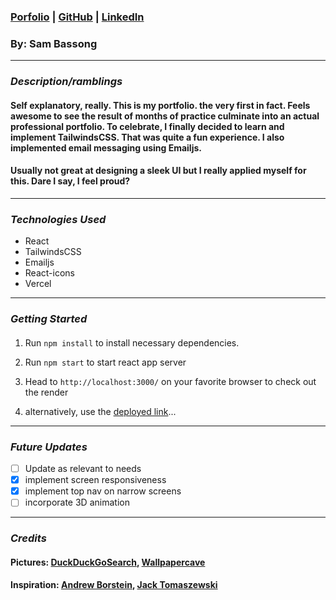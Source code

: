 ###  [Porfolio](portfolio-jkj4905x8-sbassong.vercel.app) | [GitHub](https://github.com/sbassong) | [LinkedIn](https://www.linkedin.com/in/sambassong/)
### By: Sam Bassong
***

### ***Description/ramblings***

####  Self explanatory, really. This is my portfolio. the very first in fact. Feels awesome to see the result of months of practice culminate into an actual professional portfolio. To celebrate, I finally decided to learn and implement TailwindsCSS. That was quite a fun experience. I also implemented email messaging using Emailjs. 

#### Usually not great at designing a sleek UI but I really applied myself for this. Dare I say, I feel proud?

***

### ***Technologies Used***
* React
* TailwindsCSS
* Emailjs
* React-icons
* Vercel
***

### ***Getting Started***

#### 
1. Run `npm install` to install necessary dependencies.
2. Run `npm start` to start react app server
3. Head to `http://localhost:3000/` on your favorite browser to check out the render

4. alternatively, use the [deployed link](portfolio-jkj4905x8-sbassong.vercel.app)...
***

### ***Future Updates***

- [ ] Update as relevant to needs
- [x] implement screen responsiveness
- [x] implement top nav on narrow screens
- [ ] incorporate 3D animation

***

### ***Credits***
#### Pictures: [DuckDuckGoSearch](https://duckduckgo.com), [Wallpapercave](https://wallpapercave.com/space-needle-wallpaper)
#### Inspiration: [Andrew Borstein](https://andrewborstein.com/), [Jack Tomaszewski](https://jtom.me/portfolio/)

